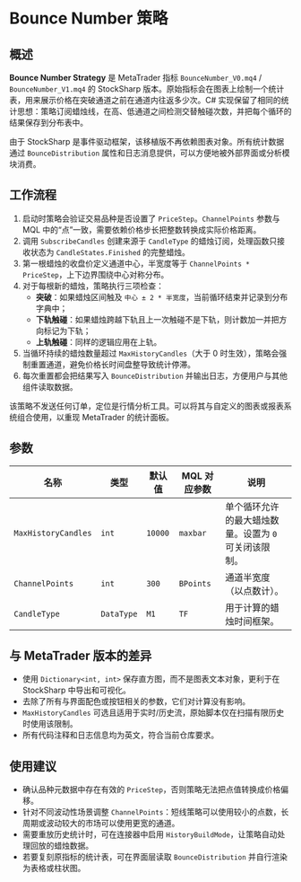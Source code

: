 # Bounce Number 策略

## 概述
**Bounce Number Strategy** 是 MetaTrader 指标 `BounceNumber_V0.mq4` / `BounceNumber_V1.mq4` 的 StockSharp 版本。原始指标会在图表上绘制一个统计表，用来展示价格在突破通道之前在通道内往返多少次。C# 实现保留了相同的统计思想：策略订阅蜡烛线，在高、低通道之间检测交替触碰次数，并把每个循环的结果保存到分布表中。

由于 StockSharp 是事件驱动框架，该移植版不再依赖图表对象。所有统计数据通过 `BounceDistribution` 属性和日志消息提供，可以方便地被外部界面或分析模块消费。

## 工作流程
1. 启动时策略会验证交易品种是否设置了 `PriceStep`。`ChannelPoints` 参数与 MQL 中的“点”一致，需要依赖价格步长把整数转换成实际价格距离。
2. 调用 `SubscribeCandles` 创建来源于 `CandleType` 的蜡烛订阅，处理函数只接收状态为 `CandleStates.Finished` 的完整蜡烛。
3. 第一根蜡烛的收盘价定义通道中心，半宽度等于 `ChannelPoints * PriceStep`，上下边界围绕中心对称分布。
4. 对于每根新的蜡烛，策略执行三项检查：
   - **突破**：如果蜡烛区间触及 `中心 ± 2 * 半宽度`，当前循环结束并记录到分布字典中；
   - **下轨触碰**：如果蜡烛跨越下轨且上一次触碰不是下轨，则计数加一并把方向标记为下轨；
   - **上轨触碰**：同样的逻辑应用在上轨。
5. 当循环持续的蜡烛数量超过 `MaxHistoryCandles`（大于 0 时生效），策略会强制重置通道，避免价格长时间盘整导致统计停滞。
6. 每次重置都会把结果写入 `BounceDistribution` 并输出日志，方便用户与其他组件读取数据。

该策略不发送任何订单，定位是行情分析工具。可以将其与自定义的图表或报表系统组合使用，以重现 MetaTrader 的统计面板。

## 参数
| 名称 | 类型 | 默认值 | MQL 对应参数 | 说明 |
| --- | --- | --- | --- | --- |
| `MaxHistoryCandles` | `int` | `10000` | `maxbar` | 单个循环允许的最大蜡烛数量。设置为 `0` 可关闭该限制。 |
| `ChannelPoints` | `int` | `300` | `BPoints` | 通道半宽度（以点数计）。|
| `CandleType` | `DataType` | `M1` | `TF` | 用于计算的蜡烛时间框架。|

## 与 MetaTrader 版本的差异
- 使用 `Dictionary<int, int>` 保存直方图，而不是图表文本对象，更利于在 StockSharp 中导出和可视化。
- 去除了所有与界面配色或按钮相关的参数，它们对计算没有影响。
- `MaxHistoryCandles` 可选且适用于实时/历史流，原始脚本仅在扫描有限历史时使用该限制。
- 所有代码注释和日志信息均为英文，符合当前仓库要求。

## 使用建议
- 确认品种元数据中存在有效的 `PriceStep`，否则策略无法把点值转换成价格偏移。
- 针对不同波动性场景调整 `ChannelPoints`：短线策略可以使用较小的点数，长周期或波动较大的市场可以使用更宽的通道。
- 需要重放历史统计时，可在连接器中启用 `HistoryBuildMode`，让策略自动处理回放的蜡烛数据。
- 若要复刻原指标的统计表，可在界面层读取 `BounceDistribution` 并自行渲染为表格或柱状图。
